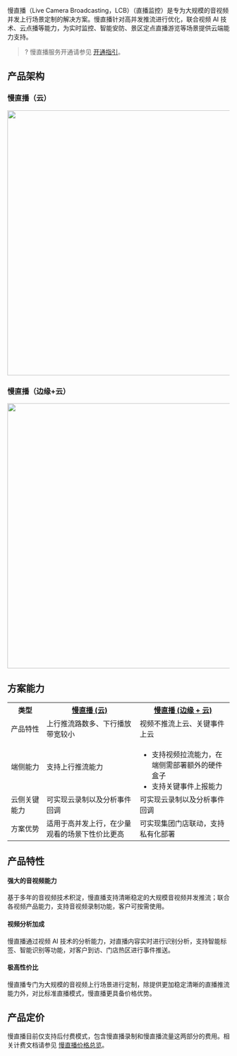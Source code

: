 慢直播（Live Camera Broadcasting，LCB）（直播监控）是专为大规模的音视频并发上行场景定制的解决方案。慢直播针对高并发推流进行优化，联合视频 AI 技术、云点播等能力，为实时监控、智能安防、景区定点直播游览等场景提供云端能力支持。    

> ? 慢直播服务开通请参见 [开通指引](https://cloud.tencent.com/document/product/267/34286)。

## 产品架构 
[](id:SL_cloud)
### 慢直播（云）
<img src="https://main.qcloudimg.com/raw/af0f704bc5d1a83cc97eee2e31068977.svg" width="600px">

[](id:SL_bcloud)
### 慢直播（边缘+云）

<img src="https://main.qcloudimg.com/raw/f9ca113b6c0bf628e5760d9a666ec0cc.svg" width="600px">


## 方案能力

<table><tr><th width="16%">类型</th>
<th width="42%"><a href="#SL_cloud">慢直播 (云)</a></th>
<th width="42%"><a href="#SL_bcloud">慢直播 (边缘 + 云) </a></th></tr>
<tr>
<td>产品特性</td>
<td>上行推流路数多、下行播放带宽较小</td>
<td>视频不推流上云、关键事件上云</td>
</tr>
<tr>
<td>端侧能力</td>
<td>支持上行推流能力</td>
<td><ul style="margin-bottom:0px;"> <li>支持视频拉流能力，在端侧需部署额外的硬件盒子</li><li>支持关键事件上报能力</li></ul></td>
</tr>
<tr>
<td>云侧关键能力</td>
<td>可实现云录制以及分析事件回调</td>
<td>可实现云录制以及分析事件回调</td>
</tr>
<tr>
<td>方案优势</td>
<td>适用于高并发上行，在少量观看的场景下性价比更高</td>
<td>可实现集团门店联动，支持私有化部署</td>
</tr></table>

## 产品特性

#### 强大的音视频能力
基于多年的音视频技术积淀，慢直播支持清晰稳定的大规模音视频并发推流；联合各视频产品能力，支持音视频录制功能，客户可按需使用。  

#### 视频分析加成
慢直播通过视频 AI 技术的分析能力，对直播内容实时进行识别分析，支持智能标签、智能识别等功能，对客户到访、门店热区进行事件推送。  

#### 极高性价比
慢直播专门为大规模的音视频上行场景进行定制，除提供更加稳定清晰的直播推流能力外，对比标准直播模式，慢直播更具备价格优势。

## 产品定价
慢直播目前仅支持后付费模式，包含慢直播录制和慢直播流量这两部分的费用。相关计费文档请参见 [慢直播价格总览](https://cloud.tencent.com/document/product/267/39171)。
